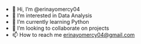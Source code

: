 - 👋 Hi, I’m @erinayomercy04
- 👀 I’m interested in Data Analysis
- 🌱 I’m currently learning Python
- 💞️ I’m looking to collaborate on projects
- 📫 How to reach me 
erinayomercy04@gmail.com

<!---
erinayomercy04/erinayomercy04 is a ✨ special ✨ repository because its `README.md` (this file) appears on your GitHub profile.
You can click the Preview link to take a look at your changes.
--->
